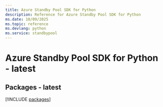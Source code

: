 ```yaml
---
title: Azure Standby Pool SDK for Python
description: Reference for Azure Standby Pool SDK for Python
ms.date: 10/09/2025
ms.topic: reference
ms.devlang: python
ms.service: standbypool
---
```

# Azure Standby Pool SDK for Python - latest
## Packages - latest
[!INCLUDE [packages](standby-pool-index.md)]